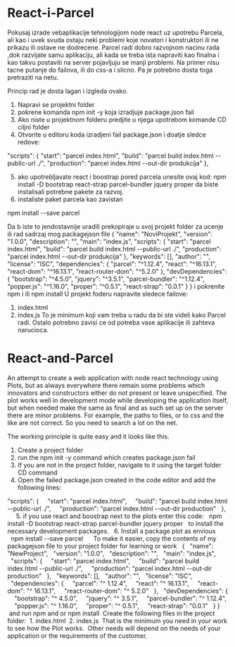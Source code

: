 # React-i-Parcel
Pokusaj izrade vebaplikacije tehnologijom node react uz upotrebu Parcela, ali kao i uvek 
svuda ostaju neki problemi koje novatori i konstruktori ili ne prikazu ili ostave ne dodrecene.
Parcel radi dobro razvojnom nacinu rada ,dok razvijate samu aplikaciju, ali kada se treba 
ista napraviti kao finalna i kao takvu postaviti na server pojavljuju se manji problemi.
Na primer nisu tacne putanje do failova, ili do css-a i slicno. Pa je potrebno dosta toga pretraziti na netu.

Princip rad je dosta lagan i izgleda ovako.
1. Napravi se projektni folder
2. pokrene komanda npm init -y  koja izradjuje package.json fail
3. Ako niste u projektnom folderu predjite u njega upotrebom komande CD ciljni folder
4. Otvorite u editoru koda izradjeni fail package.json i doatje sledce redove:

"scripts": {
    "start": "parcel index.html",
    "build": "parcel build index.html --public-url ./",
    "production": "parcel  index.html --out-dir produkcija"
  },
  
  5. ako upotrebljavate react i boostrap pored parcela unesite ovaj kod:
  npm install -D bootstrap react-strap parcel-bundler jquery  proper 
  da biste instalisali potrebne pakete za razvoj.
  6. instaliste paket parcela kao zavistan
 
  npm install --save parcel
  
  Da b iste  to jendostavnije uradili prekopiraje u svoj projekt folder za ucenje ili rad sadrzaj mog packagejson file 
  {
  "name": "NoviProjekt",
  "version": "1.0.0",
  "description": "",
  "main": "index.js",
  "scripts": {
    "start": "parcel index.html",
    "build": "parcel build index.html --public-url ./",
    "production": "parcel  index.html --out-dir produkcija"
  },
  "keywords": [],
  "author": "",
  "license": "ISC",
  "dependencies": {
    "parcel": "^1.12.4",
    "react": "^16.13.1",
    "react-dom": "^16.13.1",
    "react-router-dom": "^5.2.0"
  },
  "devDependencies": {
    "bootstrap": "^4.5.0",
    "jquery": "^3.5.1",
    "parcel-bundler": "^1.12.4",
    "popper.js": "^1.16.0",
    "proper": "^0.5.1",
    "react-strap": "0.0.1"
  }
}
 i pokrenite npm i ili npm install
 U projekt foderu napravite sledece failove:
 1. index.html 
 2. index.js
 To je minimum koji vam treba u radu da bi ste videli kako Parcel radi.
 Ostalo potrebno zavisi ce od potreba vase aplikacije ili zahteva narucioca. 
 # React-and-Parcel
An attempt to create a web application with node react technology using Plots, but as always
everywhere there remain some problems which innovators and constructors either do not present or leave unspecified.
The plot works well in development mode while developing the application itself, but when needed
make the same as final and as such set up on the server there are minor problems.
For example, the paths to files, or to css and the like are not correct. So you need to search a lot on the net.

The working principle is quite easy and it looks like this.
1. Create a project folder
2. run the npm init -y command which creates package.json fail
3. If you are not in the project folder, navigate to it using the target folder CD command
4. Open the failed package.json created in the code editor and add the following lines:

"scripts": {
    "start": "parcel index.html",
    "build": "parcel build index.html --public-url ./",
    "production": "parcel index.html --out-dir production"
  },
  
  5. if you use react and boostrap next to the plots enter this code:
  npm install -D bootstrap react-strap parcel-bundler jquery proper
  to install the necessary development packages.
  6. Install a package plot as envious
 
  npm install --save parcel
  
  To make it easier, copy the contents of my packagejson file to your project folder for learning or work
  {
  "name": "NewProject",
  "version": "1.0.0",
  "description": "",
  "main": "index.js",
  "scripts": {
    "start": "parcel index.html",
    "build": "parcel build index.html --public-url ./",
    "production": "parcel index.html --out-dir production"
  },
  "keywords": [],
  "author": "",
  "license": "ISC",
  "dependencies": {
    "parcel": "^ 1.12.4",
    "react": "^ 16.13.1",
    "react-dom": "^ 16.13.1",
    "react-router-dom": "^ 5.2.0"
  },
  "devDependencies": {
    "bootstrap": "^ 4.5.0",
    "jquery": "^ 3.5.1",
    "parcel-bundler": "^ 1.12.4",
    "popper.js": "^ 1.16.0",
    "proper": "^ 0.5.1",
    "react-strap": "0.0.1"
  }
}
 and run npm and or npm install
 Create the following files in the project folder:
 1. index.html
 2. index.js
 That is the minimum you need in your work to see how the Plot works.
 Other needs will depend on the needs of your application or the requirements of the customer.
